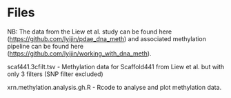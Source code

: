 # Files #
  NB: The data from the Liew et al. study can be found here (https://github.com/lyijin/pdae_dna_meth) and associated methylation pipeline can be found here (https://github.com/lyijin/working_with_dna_meth).
  
  scaf441.3cfilt.tsv - Methylation data for Scaffold441 from Liew et al. but with only 3 filters (SNP filter excluded)
  
  xrn.methylation.analysis.gh.R - Rcode to analyse and plot methylation data.
